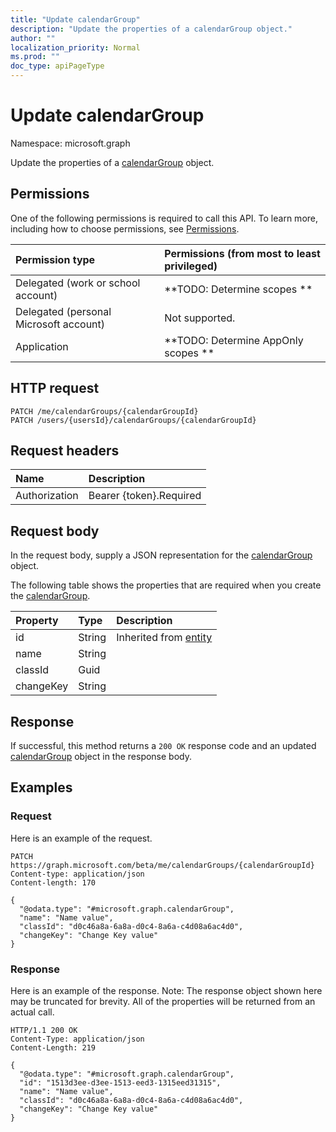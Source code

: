 ```yaml
---
title: "Update calendarGroup"
description: "Update the properties of a calendarGroup object."
author: ""
localization_priority: Normal
ms.prod: ""
doc_type: apiPageType
---
```


# Update calendarGroup

Namespace: microsoft.graph

Update the properties of a [calendarGroup](../resources/calendargroup.md) object.

## Permissions
One of the following permissions is required to call this API. To learn more, including how to choose permissions, see [Permissions](/concepts/permissions-reference.md).

|Permission type|Permissions (from most to least privileged)|
|:---|:---|
|Delegated (work or school account)|**TODO: Determine scopes **|
|Delegated (personal Microsoft account)|Not supported.|
|Application|**TODO: Determine AppOnly scopes **|

## HTTP request
<!-- {
  "blockType": "ignored"
}
-->
``` http
PATCH /me/calendarGroups/{calendarGroupId}
PATCH /users/{usersId}/calendarGroups/{calendarGroupId}
```

## Request headers
|Name|Description|
|:---|:---|
|Authorization|Bearer {token}.Required|

## Request body
In the request body, supply a JSON representation for the [calendarGroup](../resources/calendargroup.md) object.

The following table shows the properties that are required when you create the [calendarGroup](../resources/calendargroup.md).

|Property|Type|Description|
|:---|:---|:---|
|id|String| Inherited from [entity](../resources/entity.md)|
|name|String||
|classId|Guid||
|changeKey|String||



## Response
If successful, this method returns a `200 OK` response code and an updated [calendarGroup](../resources/calendargroup.md) object in the response body.

## Examples

### Request
Here is an example of the request.
<!-- {
  "blockType": "request",
  "name": "update_calendargroup"
}
-->
``` http
PATCH https://graph.microsoft.com/beta/me/calendarGroups/{calendarGroupId}
Content-type: application/json
Content-length: 170

{
  "@odata.type": "#microsoft.graph.calendarGroup",
  "name": "Name value",
  "classId": "d0c46a8a-6a8a-d0c4-8a6a-c4d08a6ac4d0",
  "changeKey": "Change Key value"
}
```

### Response
Here is an example of the response. Note: The response object shown here may be truncated for brevity. All of the properties will be returned from an actual call.
<!-- {
  "blockType": "response",
  "truncated": true
}
-->
``` http
HTTP/1.1 200 OK
Content-Type: application/json
Content-Length: 219

{
  "@odata.type": "#microsoft.graph.calendarGroup",
  "id": "1513d3ee-d3ee-1513-eed3-1315eed31315",
  "name": "Name value",
  "classId": "d0c46a8a-6a8a-d0c4-8a6a-c4d08a6ac4d0",
  "changeKey": "Change Key value"
}
```

